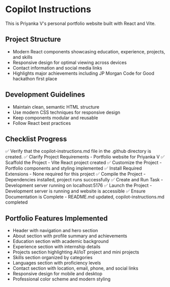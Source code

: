 # Copilot Instructions

This is Priyanka V's personal portfolio website built with React and Vite.

## Project Structure
- Modern React components showcasing education, experience, projects, and skills
- Responsive design for optimal viewing across devices
- Contact information and social media links
- Highlights major achievements including JP Morgan Code for Good hackathon first place

## Development Guidelines
- Maintain clean, semantic HTML structure
- Use modern CSS techniques for responsive design
- Keep components modular and reusable
- Follow React best practices

## Checklist Progress
✅ Verify that the copilot-instructions.md file in the .github directory is created.
✅ Clarify Project Requirements - Portfolio website for Priyanka V
✅ Scaffold the Project - Vite React project created
✅ Customize the Project - Portfolio components and styling implemented
✅ Install Required Extensions - None required for this project
✅ Compile the Project - Dependencies installed, project runs successfully
✅ Create and Run Task - Development server running on localhost:5176
✅ Launch the Project - Development server is running and website is accessible
✅ Ensure Documentation is Complete - README.md updated, copilot-instructions.md completed

## Portfolio Features Implemented
- Header with navigation and hero section
- About section with profile summary and achievements
- Education section with academic background
- Experience section with internship details
- Projects section highlighting AI/IoT project and mini projects
- Skills section organized by categories
- Languages section with proficiency levels
- Contact section with location, email, phone, and social links
- Responsive design for mobile and desktop
- Professional color scheme and modern styling
